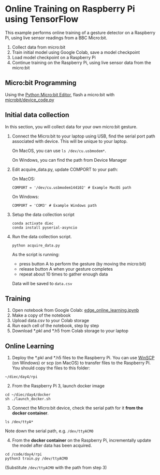# Online Training on Raspberry Pi using TensorFlow

This example performs online training of a gesture detector on a Raspberry Pi,
using live sensor readings from a BBC Micro:bit.

1. Collect data from micro:bit
2. Train initial model using Google Colab, save a model checkpoint
3. Load model checkpoint on a Raspberry Pi
4. Continue training on the Raspberry Pi, using live sensor data from the micro:bit

## Micro:bit Programming
Using the [Python Micro:bit Editor](https://python.microbit.org/v/1.1), flash a micro:bit with [microbit/device_code.py](microbit/device_code.py)

## Initial data collection
In this section, you will collect data for your own micro:bit gesture.

1. Connect the Micro:bit to your laptop using USB, find the serial port path associated with device. This will be unique to your laptop. 

   On MacOS, you can use `ls /dev/cu.usbmodem*`. 

   On Windows, you can find the path from Device Manager

2. Edit acquire_data.py, update COMPORT to your path:

   On MacOS:
    ```
    COMPORT = '/dev/cu.usbmodem144102' # Example MacOS path
    ```

   On Windows:
    ```
    COMPORT = 'COM3' # Example Windows path
    ```

3. Setup the data collection script
    ```
    conda activate diec
    conda install pyserial-asyncio
    ```

4. Run the data collection script. 
    ```
    python acquire_data.py
    ```
   As the script is running:
      - press button A to perform the gesture (by moving the micro:bit)
      - release button A when your gesture completes
      - repeat about 10 times to gather enough data

   Data will be saved to `data.csv`

## Training
1. Open notebook from Google Colab: [edge_online_learning.ipynb](edge_online_learning.ipynb)
2. Make a copy of the notebook
3. Upload data.csv to your Colab storage
4. Run each cell of the notebook, step by step
5. Download *.pkl and *.h5 from Colab storage to your laptop

## Online Learning
1. Deploy the *.pkl and *.h5 files to the Raspberry Pi. You can use [WinSCP](https://winscp.net/eng/download.php) (on Windows) or scp (on MacOS) to transfer files to the Raspberry Pi. You should copy the files to this folder:
```
~/diec/day4/rpi
``` 
2. From the Raspberry Pi 3, launch docker image
```
cd ~/diec/day4/docker
sh ./launch_docker.sh
```
3. Connect the Micro:bit device, check the serial path for it **from the docker container**.
```
ls /dev/ttyA*
```
Note down the serial path, e.g. `/dev/ttyACM0`

4. From the **docker container** on the Raspberry Pi, incrementally update the model after data has been acquired.
```
cd /code/day4/rpi
python3 train.py /dev/ttyACM0
```
(Substitute `/dev/ttyACM0` with the path from step 3)